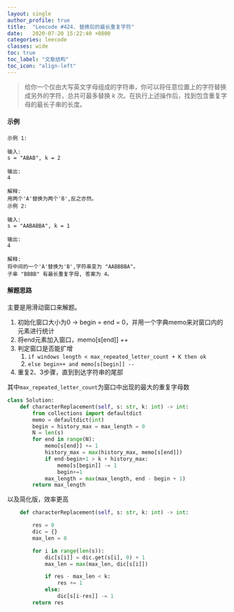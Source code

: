```yaml
---
layout: single
author_profile: true
title:  "Leecode #424. 替换后的最长重复字符"
date:   2020-07-20 15:22:40 +0800
categories: leecode
classes: wide
toc: true
toc_label: "文章结构"
toc_icon: "align-left"
---
```


> 给你一个仅由大写英文字母组成的字符串，你可以将任意位置上的字符替换成另外的字符，总共可最多替换 *k* 次。在执行上述操作后，找到包含重复字母的最长子串的长度。

#### 示例

```
示例 1:

输入:
s = "ABAB", k = 2

输出:
4

解释:
用两个'A'替换为两个'B',反之亦然。
示例 2:

输入:
s = "AABABBA", k = 1

输出:
4

解释:
将中间的一个'A'替换为'B',字符串变为 "AABBBBA"。
子串 "BBBB" 有最长重复字母, 答案为 4。
```



#### 解题思路

主要是用滑动窗口来解题。

1. 初始化窗口大小为0 -> begin = end = 0，并用一个字典memo来对窗口内的元素进行统计
2. 将end元素加入窗口，memo[s[end]] ++
3. 判定窗口是否能扩增
   1. `if windows length < max_repeated_letter_count + K then ok`
   2. `else begin++ and memo[s[begin]] --`
4. 重复2、3步骤，直到到达字符串的尾部

其中`max_repeated_letter_count`为窗口中出现的最大的重复字母数



```python
class Solution:
    def characterReplacement(self, s: str, k: int) -> int:
        from collections import defaultdict
        memo = defaultdict(int)
        begin = history_max = max_length = 0
        N = len(s)
        for end in range(N):
            memo[s[end]] += 1
            history_max = max(history_max, memo[s[end]])
            if end-begin+1 > k + history_max:
                memo[s[begin]] -= 1
                begin+=1
            max_length = max(max_length, end - begin + 1)
        return max_length
```



以及简化版，效率更高



```python
    def characterReplacement(self, s: str, k: int) -> int:

        res = 0
        dic = {}
        max_len = 0

        for i in range(len(s)):
            dic[s[i]] = dic.get(s[i], 0) + 1
            max_len = max(max_len, dic[s[i]])

            if res - max_len < k:
                res += 1
            else:
                dic[s[i-res]] -= 1
        return res
```

